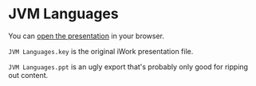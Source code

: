 # JVM Languages

You can [open the presentation](http://public.iwork.com/document/?a=p1045023190&d=JVM_Languages.key) in your browser.

`JVM Languages.key` is the original iWork presentation file.

`JVM Languages.ppt` is an ugly export that's probably only good for ripping out content.
